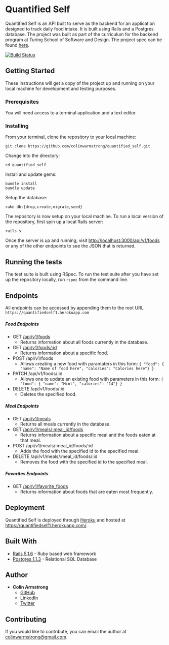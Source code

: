 # Quantified Self

Quantified Self is an API built to serve as the backend for an application designed to track daily food intake. It is built using Rails and a Postgres database.  The project was built as part of the curriculum for the backend program at Turing School of Software and Design. The project spec can be found [here](http://backend.turing.io/module4/projects/quantified_self/quantified_self_rails).  

[![Build Status](https://travis-ci.com/colinwarmstrong/quantified_self.svg?branch=master)](https://travis-ci.com/colinwarmstrong/quantified_self)

## Getting Started

These instructions will get a copy of the project up and running on your local machine for development and testing purposes.

### Prerequisites

You will need access to a terminal application and a text editor.

### Installing

From your terminal, clone the repository to your local machine:

```
git clone https://github.com/colinwarmstrong/quantified_self.git
```

Change into the directory:

```
cd quantified_self
```

Install and update gems:

```
bundle install
bundle update
```

Setup the database:

```
rake db:{drop,create,migrate,seed}
```

The repository is now setup on your local machine. To run a local version of the repository, first spin up a local Rails server:

```
rails s
```

Once the server is up and running, visit [http://localhost:3000/api/v1/foods](http://localhost:3000/api/v1/foods) or any of the other endpoints to see the JSON that is returned.


## Running the tests

The test suite is built using RSpec.  To run the test suite after you have set up the repository locally, run `rspec` from the command line.

## Endpoints

All endpoints can be accessed by appending them to the root URL `https://quantifiedself1.herokuapp.com`

##### Food Endpoints
- GET [/api/v1/foods](https://quantifiedself1.herokuapp.com/api/v1/foods)
	- Returns information about all foods currently in the database.
- GET [/api/v1/foods/:id](https://quantifiedself1.herokuapp.com/api/v1/foods/1)
	- Returns information about a specific food.
- POST /api/v1/foods
	- Allows creating a new food with paramaters in this form: `{ "food": { "name": "Name of food here", "calories": "Calories here"} }`
- PATCH /api/v1/foods/:id
	- Allows one to update an existing food with parameters in this form: `{ "food": { "name": "Mint", "calories": "14"} }`
- DELETE /api/v1/foods/:id
	- Deletes the specified food.

##### Meal Endpoints
- GET [/api/v1/meals](https://quantifiedself1.herokuapp.com/api/v1/meals)
	- Returns all meals currently in the database.
- GET [/api/v1/meals/:meal_id/foods](https://quantifiedself1.herokuapp.com/api/v1/meals/1/foods)
	- Returns information about a specific meal and the foods eaten at that meal.
- POST /api/v1/meals/:meal_id/foods/:id
	- Adds the food with the specified id to the specified meal.
- DELETE /api/v1/meals/:meal_id/foods/:id
	- Removes the food with the specified id to the specified meal.

##### Favorites Endpoints
- GET [/api/v1/favorite_foods](https://quantifiedself1.herokuapp.com/api/v1/favorite_foods)
	- Returns information about foods that are eaten most frequently. 

## Deployment

Quantified Self is deployed through [Heroku](https://www.heroku.com/) and hosted at https://quantifiedself1.herokuapp.com/.

## Built With

* [Rails 5.1.6](https://rubyonrails.org/) - Ruby based web framework
* [Postgres 1.1.3](https://www.postgresql.org/) - Relational SQL Database

## Author

* **Colin Armstrong**  
 	- [GitHub](https://github.com/colinwarmstrong)
 	- [LinkedIn](https://www.linkedin.com/in/colinwarmstrong/)
 	- [Twitter](https://twitter.com/colinarms93)


## Contributing

If you would like to contribute, you can email the author at colinwarmstrong@gmail.com.

